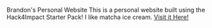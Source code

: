 Brandon's Personal Website
This is a personal website built using the Hack4Impact Starter Pack!
I like matcha ice cream.
[Visit it Here!](https://bdon101.github.io)
